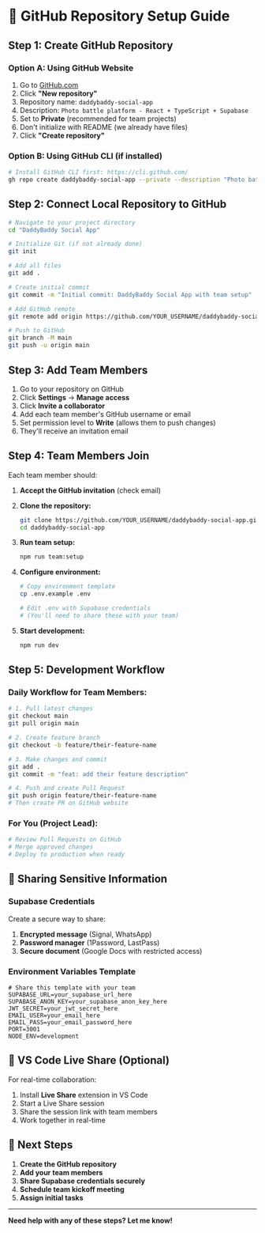 # 🚀 GitHub Repository Setup Guide

## Step 1: Create GitHub Repository

### Option A: Using GitHub Website
1. Go to [GitHub.com](https://github.com)
2. Click **"New repository"**
3. Repository name: `daddybaddy-social-app`
4. Description: `Photo battle platform - React + TypeScript + Supabase`
5. Set to **Private** (recommended for team projects)
6. Don't initialize with README (we already have files)
7. Click **"Create repository"**

### Option B: Using GitHub CLI (if installed)
```bash
# Install GitHub CLI first: https://cli.github.com/
gh repo create daddybaddy-social-app --private --description "Photo battle platform - React + TypeScript + Supabase"
```

## Step 2: Connect Local Repository to GitHub

```bash
# Navigate to your project directory
cd "DaddyBaddy Social App"

# Initialize Git (if not already done)
git init

# Add all files
git add .

# Create initial commit
git commit -m "Initial commit: DaddyBaddy Social App with team setup"

# Add GitHub remote
git remote add origin https://github.com/YOUR_USERNAME/daddybaddy-social-app.git

# Push to GitHub
git branch -M main
git push -u origin main
```

## Step 3: Add Team Members

1. Go to your repository on GitHub
2. Click **Settings** → **Manage access**
3. Click **Invite a collaborator**
4. Add each team member's GitHub username or email
5. Set permission level to **Write** (allows them to push changes)
6. They'll receive an invitation email

## Step 4: Team Members Join

Each team member should:

1. **Accept the GitHub invitation** (check email)
2. **Clone the repository:**
   ```bash
   git clone https://github.com/YOUR_USERNAME/daddybaddy-social-app.git
   cd daddybaddy-social-app
   ```

3. **Run team setup:**
   ```bash
   npm run team:setup
   ```

4. **Configure environment:**
   ```bash
   # Copy environment template
   cp .env.example .env
   
   # Edit .env with Supabase credentials
   # (You'll need to share these with your team)
   ```

5. **Start development:**
   ```bash
   npm run dev
   ```

## Step 5: Development Workflow

### Daily Workflow for Team Members:
```bash
# 1. Pull latest changes
git checkout main
git pull origin main

# 2. Create feature branch
git checkout -b feature/their-feature-name

# 3. Make changes and commit
git add .
git commit -m "feat: add their feature description"

# 4. Push and create Pull Request
git push origin feature/their-feature-name
# Then create PR on GitHub website
```

### For You (Project Lead):
```bash
# Review Pull Requests on GitHub
# Merge approved changes
# Deploy to production when ready
```

## 🔐 Sharing Sensitive Information

### Supabase Credentials
Create a secure way to share:
1. **Encrypted message** (Signal, WhatsApp)
2. **Password manager** (1Password, LastPass)
3. **Secure document** (Google Docs with restricted access)

### Environment Variables Template
```env
# Share this template with your team
SUPABASE_URL=your_supabase_url_here
SUPABASE_ANON_KEY=your_supabase_anon_key_here
JWT_SECRET=your_jwt_secret_here
EMAIL_USER=your_email_here
EMAIL_PASS=your_email_password_here
PORT=3001
NODE_ENV=development
```

## 📱 VS Code Live Share (Optional)

For real-time collaboration:
1. Install **Live Share** extension in VS Code
2. Start a Live Share session
3. Share the session link with team members
4. Work together in real-time

## 🎯 Next Steps

1. **Create the GitHub repository**
2. **Add your team members**
3. **Share Supabase credentials securely**
4. **Schedule team kickoff meeting**
5. **Assign initial tasks**

---

**Need help with any of these steps? Let me know!**

